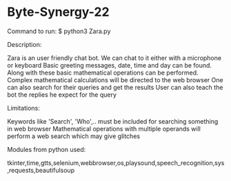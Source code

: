 # Byte-Synergy-22

Command to run: $ python3 Zara.py

Description:

Zara is an user friendly chat bot.
We can chat to it either with a microphone or keyboard
Basic greeting messages, date, time and day can be found. Along with these basic mathematical operations can be performed. 
Complex mathematical calculations will be directed to the web browser
One can also search for their queries and get the results
User can also teach the bot the replies he expect for the query

Limitations:

Keywords like 'Search', 'Who',.. must be included for searching something in web browser
Mathematical operations with multiple operands will perform a web search which may give glitches

Modules from python used:

tkinter,time,gtts,selenium,webbrowser,os,playsound,speech_recognition,sys,requests,beautifulsoup
